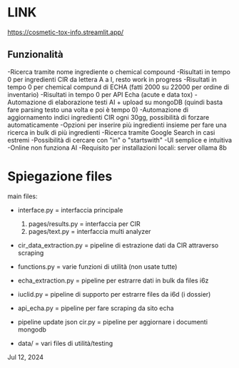 # LINK

https://cosmetic-tox-info.streamlit.app/

## Funzionalità

-Ricerca tramite nome ingrediente o chemical compound
-Risultati in tempo 0 per ingredienti CIR da lettera A a I, resto work in progress
-Risultati in tempo 0 per chemical compund di ECHA (fatti 2000 su 22000 per ordine di inventario)
-Risultati in tempo 0 per API Echa (acute e data tox)
-Automazione di elaborazione testi AI + upload su mongoDB (quindi basta fare parsing testo una volta e poi è tempo 0)
-Automazione di aggiornamento indici ingredienti CIR ogni 30gg, possibilità di forzare automaticamente
-Opzioni per inserire più ingredienti insieme per fare una ricerca in bulk di più ingredienti
-Ricerca tramite Google Search in casi estremi
-Possibilità di cercare con "in" o "startswith"
-UI semplice e intuitiva 
-Online non funziona AI
-Requisito per installazioni locali: server ollama 8b

# Spiegazione files

main files:
- interface.py = interfaccia principale
  1) pages/results.py = interfaccia per CIR
  2) pages/text.py = interfaccia multi analyzer

- cir_data_extraction.py = pipeline di estrazione dati da CIR attraverso scraping
- functions.py = varie funzioni di utilità (non usate tutte)
- echa_extraction.py = pipeline per estrarre dati in bulk da files i6z
- iuclid.py = pipeline di supporto per estrarre files da i6d (i dossier)
- api_echa.py = pipeline per fare scraping da sito echa
- pipeline update json cir.py = pipeline per aggiornare i documenti mongodb
- data/ = vari files di utilità/testing
	
Jul 12, 2024
